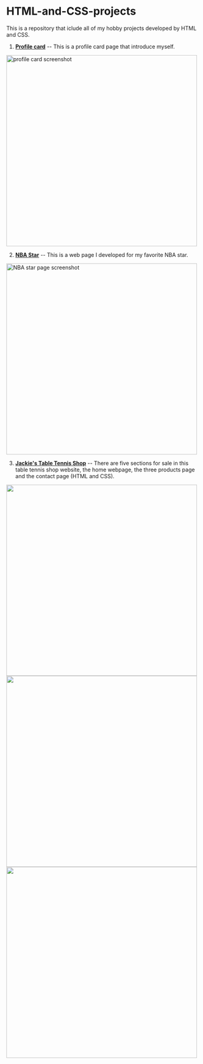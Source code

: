 # HTML-and-CSS-projects
This is a repository that iclude all of my hobby projects developed by HTML and CSS.

1. [**Profile card**](https://github.com/JackieMJQ/HTML-and-CSS-projects/tree/main/Favorite%20NBA%20star) -- 
This is a profile card page that introduce myself.
<img width="500" alt="profile card screenshot" src="https://user-images.githubusercontent.com/97369797/153727914-1ce45b86-f9c9-4574-814a-f6160ca3d577.png">

2. [**NBA Star**](https://github.com/JackieMJQ/HTML-and-CSS-projects/tree/main/profileCard) --
This is a web page I developed for my favorite NBA star.
<img width="500" alt="NBA star page screenshot" src="https://user-images.githubusercontent.com/97369797/153727929-590cf634-f6d6-48e6-a778-3fb0157d1c26.png">

3. [**Jackie's Table Tennis Shop**](https://github.com/JackieMJQ/HTML-and-CSS-projects/tree/main/Table_Tennis_Shop) -- 
There are five sections for sale in this table tennis shop website, the home webpage, the three products page and the contact page (HTML and CSS).
<img width = '500' src = "https://user-images.githubusercontent.com/97369797/158040588-f98843a9-2711-47ea-addb-919de01dbf10.png">
<img width='500' src="https://user-images.githubusercontent.com/97369797/158040551-e27fb2f2-f6e9-4f0b-8d6f-c92cc6adbd03.png">
<img width = '500' src="https://user-images.githubusercontent.com/97369797/158040621-0a27245b-f537-4189-a0ef-5ea3aa0d5333.png">


